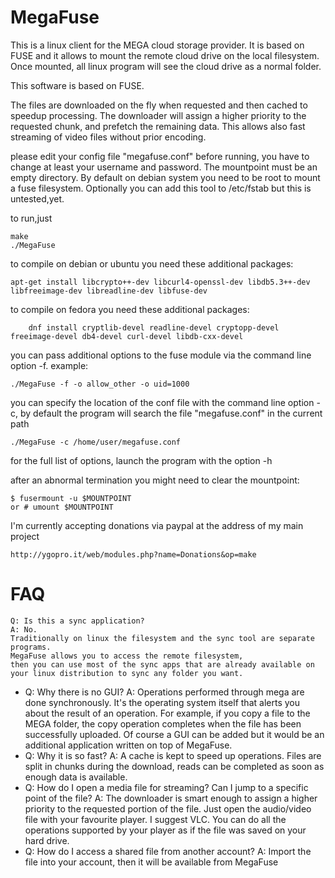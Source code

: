 MegaFuse
========

This is a linux client for the MEGA cloud storage provider.
It is based on FUSE and it allows to mount the remote cloud drive on the local filesystem.
Once mounted, all linux program will see the cloud drive as a normal folder.

This software is based on FUSE.

The files are downloaded on the fly when requested and then cached to speedup processing.
The downloader will assign a higher priority to the requested chunk, and prefetch the remaining data.
This allows also fast streaming of video files without prior encoding.


please edit your config file "megafuse.conf" before running, you have to change at least your username and password.
The mountpoint must be an empty directory.
By default on debian system you need to be root to mount a fuse filesystem.
Optionally you can add this tool to /etc/fstab but this is untested,yet.

to run,just

	make
	./MegaFuse

to compile on debian or ubuntu you need these additional packages:
	
	apt-get install libcrypto++-dev libcurl4-openssl-dev libdb5.3++-dev libfreeimage-dev libreadline-dev libfuse-dev

to compile on fedora you need these additional packages:

        dnf install cryptlib-devel readline-devel cryptopp-devel freeimage-devel db4-devel curl-devel libdb-cxx-devel

you can pass additional options to the fuse module via the command line option -f. example:
	
	./MegaFuse -f -o allow_other -o uid=1000
	
you can specify the location of the conf file with the command line option -c, by default the program will search the file "megafuse.conf" in the current path

	./MegaFuse -c /home/user/megafuse.conf
	
for the full list of options, launch the program with the option -h

after an abnormal termination you might need to clear the mountpoint:
	
	$ fusermount -u $MOUNTPOINT
	or # umount $MOUNTPOINT

I'm currently accepting donations via paypal at the address of my main project

	http://ygopro.it/web/modules.php?name=Donations&op=make

FAQ
========
	Q: Is this a sync application?
	A: No.
	Traditionally on linux the filesystem and the sync tool are separate programs.
	MegaFuse allows you to access the remote filesystem,
	then you can use most of the sync apps that are already available on your linux distribution to sync any folder you want.
-
	Q: Why there is no GUI?
	A: Operations performed through mega are done synchronously.
	It's the operating system itself that alerts you about the result of an operation.
	For example, if you copy a file to the MEGA folder, the copy operation completes when the file has been successfully uploaded.
   	Of course a GUI can be added but it would be an additional application written on top of MegaFuse.
-
	Q: Why it is so fast?
	A: A cache is kept to speed up operations.
	Files are split in chunks during the download, reads can be completed as soon as enough data is available.
-
	Q: How do I open a media file for streaming? Can I jump to a specific point of the file?
	A: The downloader is smart enough to assign a higher priority to the requested portion of the file.
   	Just open the audio/video file with your favourite player. I suggest VLC.
   	You can do all the operations supported by your player as if the file was saved on your hard drive.
-
	Q: How do I access a shared file from another account?
	A: Import the file into your account, then it will be available from MegaFuse
